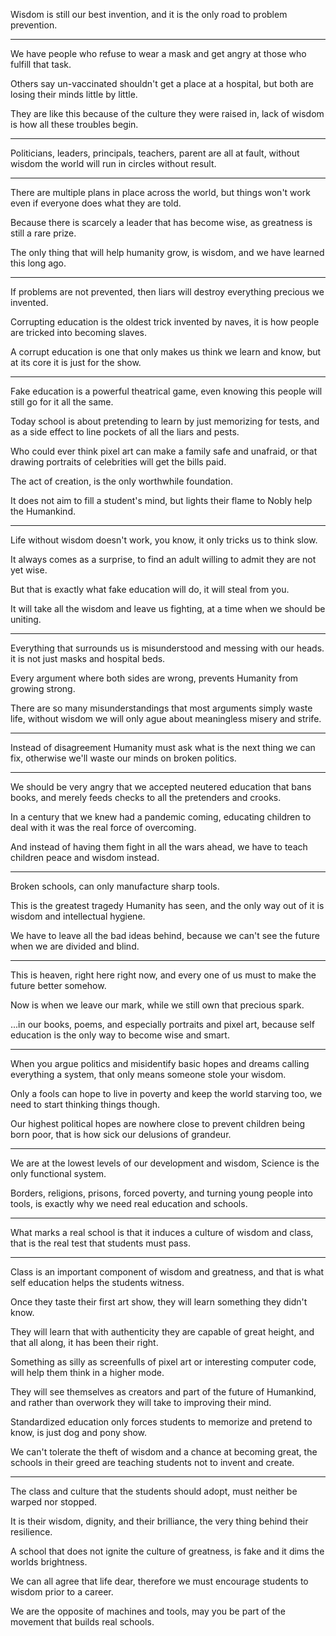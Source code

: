Wisdom is still our best invention,
and it is the only road to problem prevention.

---

We have people who refuse to wear a mask
and get angry at those who fulfill that task.

Others say un-vaccinated shouldn't get a place at a hospital,
but both are losing their minds little by little.

They are like this because of the culture they were raised in,
lack of wisdom is how all these troubles begin.

---

Politicians, leaders, principals, teachers, parent are all at fault,
without wisdom the world will run in circles without result.

---

There are multiple plans in place across the world,
but things won't work even if everyone does what they are told.

Because there is scarcely a leader that has become wise,
as greatness is still a rare prize.

The only thing that will help humanity grow,
is wisdom, and we have learned this long ago.

---

If problems are not prevented,
then liars will destroy everything precious we invented.

Corrupting education is the oldest trick invented by naves,
it is how people are tricked into becoming slaves.

A corrupt education is one that only makes us think we learn and know,
but at its core it is just for the show.

---

Fake education is a powerful theatrical game,
even knowing this people will still go for it all the same.

Today school is about pretending to learn by just memorizing for tests,
and as a side effect to line pockets of all the liars and pests.

Who could ever think pixel art can make a family safe and unafraid,
or that drawing portraits of celebrities will get the bills paid.

The act of creation,
is the only worthwhile foundation.

It does not aim to fill a student's mind,
but lights their flame to Nobly help the Humankind.

---

Life without wisdom doesn't work, you know,
it only tricks us to think slow.

It always comes as a surprise,
to find an adult willing to admit they are not yet wise.

But that is exactly what fake education will do,
it will steal from you.

It will take all the wisdom and leave us fighting,
at a time when we should be uniting.

---

Everything that surrounds us is misunderstood and messing with our heads.
it is not just masks and hospital beds.

Every argument where both sides are wrong,
prevents Humanity from growing strong.

There are so many misunderstandings that most arguments simply waste life,
without wisdom we will only ague about meaningless misery and strife.

---

Instead of disagreement Humanity must ask what is the next thing we can fix,
otherwise we'll waste our minds on broken politics.

---

We should be very angry that we accepted neutered education that bans books,
and merely feeds checks to all the pretenders and crooks.

In a century that we knew had a pandemic coming,
educating children to deal with it was the real force of overcoming.

And instead of having them fight in all the wars ahead,
we have to teach children peace and wisdom instead.

---

Broken schools,
can only manufacture sharp tools.

This is the greatest tragedy Humanity has seen,
and the only way out of it is wisdom and intellectual hygiene.

We have to leave all the bad ideas behind,
because we can't see the future when we are divided and blind.

---

This is heaven, right here right now,
and every one of us must to make the future better somehow.

Now is when we leave our mark,
while we still own that precious spark.

...in our books, poems, and especially portraits and pixel art,
because self education is the only way to become wise and smart.

---

When you argue politics and misidentify basic hopes and dreams calling everything a system,
that only means someone stole your wisdom.

Only a fools can hope to live in poverty and keep the world starving too,
we need to start thinking things though.

Our highest political hopes are nowhere close to prevent children being born poor,
that is how sick our delusions of grandeur.

---

We are at the lowest levels of our development and wisdom,
Science is the only functional system.

Borders, religions, prisons, forced poverty, and turning young people into tools,
is exactly why we need real education and schools.

---

What marks a real school is that it induces a culture of wisdom and class,
that is the real test that students must pass.

---

Class is an important component of wisdom and greatness,
and that is what self education helps the students witness.

Once they taste their first art show,
they will learn something they didn't know.

They will learn that with authenticity they are capable of great height,
and that all along, it has been their right.

Something as silly as screenfulls of pixel art or interesting computer code,
will help them think in a higher mode.

They will see themselves as creators and part of the future of Humankind,
and rather than overwork they will take to improving their mind.

Standardized education only forces students to memorize and pretend to know,
is just dog and pony show.

We can't tolerate the theft of wisdom and a chance at becoming great,
the schools in their greed are teaching students not to invent and create.

---

The class and culture that the students should adopt,
must neither be warped nor stopped.

It is their wisdom, dignity, and their brilliance,
the very thing behind their resilience.

A school that does not ignite the culture of greatness,
is fake and it dims the worlds brightness.

We can all agree that life dear,
therefore we must encourage students to wisdom prior to a career.

We are the opposite of machines and tools,
may you be part of the movement that builds real schools.
